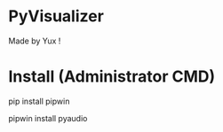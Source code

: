 # PyVisualizer

Made by Yux !

# Install (Administrator CMD)

pip install pipwin

pipwin install pyaudio
